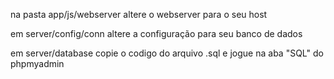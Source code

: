 na pasta app/js/webserver altere o webserver para o seu host

em server/config/conn altere a configuração para seu banco de dados

em server/database copie o codigo do arquivo .sql e jogue na aba "SQL" do phpmyadmin